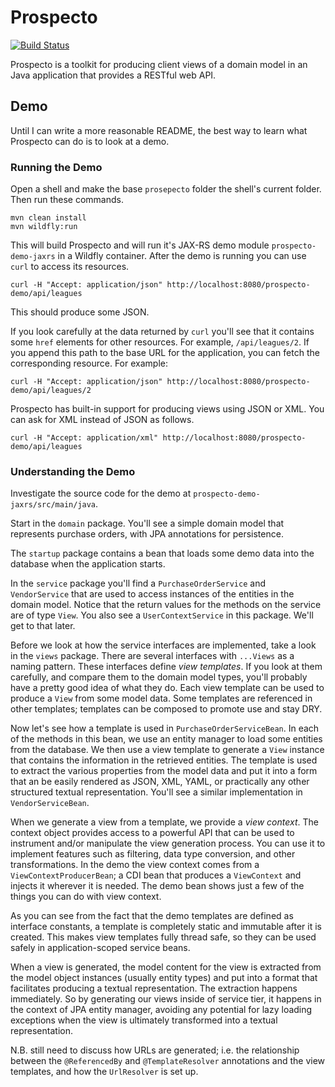 Prospecto
=========

[![Build Status](https://travis-ci.org/soulwing/prospecto.svg?branch=master)](https://travis-ci.org/soulwing/prospecto)

Prospecto is a toolkit for producing client views of a domain model in an
Java application that provides a RESTful web API.

Demo
----

Until I can write a more reasonable README, the best way to learn what
Prospecto can do is to look at a demo.

### Running the Demo

Open a shell and make the base `prosepecto` folder the shell's current 
folder.  Then run these commands.

```
mvn clean install
mvn wildfly:run
```

This will build Prospecto and will run it's JAX-RS demo module 
`prospecto-demo-jaxrs` in a Wildfly container. After the demo is running you
can use `curl` to access its resources.

```
curl -H "Accept: application/json" http://localhost:8080/prospecto-demo/api/leagues
```

This should produce some JSON.

If you look carefully at the data returned by `curl` you'll see that it 
contains some `href` elements for other resources. For example, `/api/leagues/2`.
If you append this path to the base URL for the application, you can fetch the
corresponding resource.  For example:

```
curl -H "Accept: application/json" http://localhost:8080/prospecto-demo/api/leagues/2
```

Prospecto has built-in support for producing views using JSON or XML. You can
ask for XML instead of JSON as follows.

```
curl -H "Accept: application/xml" http://localhost:8080/prospecto-demo/api/leagues
```


### Understanding the Demo

Investigate the source code for the demo at  `prospecto-demo-jaxrs/src/main/java`.

Start in the `domain` package. You'll see a simple domain model that represents
purchase orders, with JPA annotations for persistence.

The `startup` package contains a bean that loads some demo data into the 
database when the application starts.

In the `service` package you'll find a `PurchaseOrderService` and
`VendorService` that are used to access instances of the entities in the domain
model. Notice that the return values for the methods on the service are of type
`View`.  You also see a `UserContextService` in this package. We'll get to that 
later.

Before we look at how the service interfaces are implemented, take a look in
the `views` package. There are several interfaces with `...Views` as a naming
pattern. These interfaces define _view templates_. If you look at them carefully,
and compare them to the domain model types, you'll probably have a pretty good
idea of what they do. Each view template can be used to produce a `View`
from some model data. Some templates are referenced in other templates; 
templates can be composed to promote use and stay DRY. 

Now let's see how a template is used in `PurchaseOrderServiceBean`.  In each
of the methods in this bean, we use an entity manager to load some entities 
from the database. We then use a view template to generate a `View` instance
that contains the information in the retrieved entities. The template is used
to extract the various properties from the model data and put it into a form
that an be easily rendered as JSON, XML, YAML, or practically any other 
structured textual representation.  You'll see a similar implementation in
`VendorServiceBean`.

When we generate a view from a template, we provide a _view context_. The
context object provides access to a powerful API that can be used to instrument
and/or manipulate the view generation process. You can use it to implement
features such as filtering, data type conversion, and other transformations.
In the demo the view context comes from a `ViewContextProducerBean`; a CDI
bean that produces a `ViewContext` and injects it wherever it is needed. The
demo bean shows just a few of the things you can do with view context.

As you can see from the fact that the demo templates are defined as interface
constants, a template is completely static and immutable after it is created.
This makes view templates fully thread safe, so they can be used safely 
in application-scoped service beans.

When a view is generated, the model content for the view is extracted from the
model object instances (usually entity types) and put into a format that 
facilitates producing a textual representation. The extraction happens 
immediately. So by generating our views inside of service tier, it happens in
the context of JPA entity manager, avoiding any potential for lazy loading
exceptions when the view is ultimately transformed into a textual 
representation.

N.B. still need to discuss how URLs are generated; i.e. the relationship between
the `@ReferencedBy` and `@TemplateResolver` annotations and the view templates,
and how the `UrlResolver` is set up.


  












